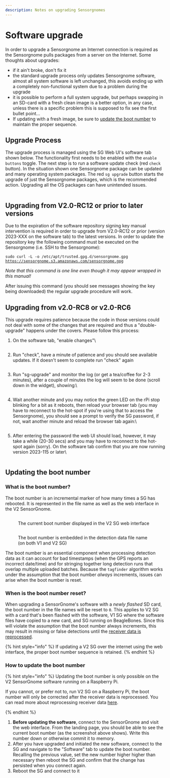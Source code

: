 ```yaml
---
description: Notes on upgrading Sensorgnomes
---
```


# Software upgrade

In order to upgrade a Sensorgnome an Internet connection is required as the Sensorgnome pulls packages from a server on the Internet. Some thoughts about upgrades:

* if it ain't broke, don't fix it
* the standard upgrade process only updates Sensorgnome software, almost all system software is left unchanged, this avoids ending up with a completely non-functional system due to a problem during the upgrade
* it is possible to perform a full system upgrade, but perhaps swapping in an SD-card with a fresh clean image is a better option, in any case, unless there is a specific problem this is supposed to fix see the first bullet point...
* If updating with a fresh image, be sure to [update the boot number](upgrade-notes.md#updating-the-boot-number) to maintain the proper sequence.

## Upgrade Process

The upgrade process is managed using the SG Web UI's software tab shown below. The functionality first needs to be enabled with the `enable buttons` toggle. The next step is to run a software update check (red `check` button). In the situation shown one Sensorgnome package can be updated and many operating system packages. The red `sg upgrade` button starts the upgrade of just the Sensorgnome packages, which is the recommended action. Upgrading all the OS packages can have unintended issues.

<figure><img src="../.gitbook/assets/image (20).png" alt=""><figcaption></figcaption></figure>

## Upgrading from V2.0-RC12 or prior to later versions

Due to the expiration of the software repository signing key manual intervention is required in order to upgrade from V2.0-RC12 or prior (version 2023-XXX on the software tab) to the latest versions. In order to update the repository key the following command must be executed on the Sensorgnome (i.e. SSH to the Sensorgnome):

`sudo curl -L -o /etc/apt/trusted.gpg.d/sensorgnome.gpg` [`https://sensorgnome.s3.amazonaws.com/sensorgnome.gpg`](https://sensorgnome.s3.amazonaws.com/sensorgnome.gpg)

_Note that this command is one line even though it may appear wrapped in this manual!_

After issuing this command (you should see messages showing the key being downloaded) the regular upgrade procedure will work.

## Upgrading from v2.0-RC8 or v2.0-RC6

This upgrade requires patience because the code in those versions could not deal with some of the changes that are required and thus a "double-upgrade" happens under the covers. Please follow this process:

1.  On the software tab, "enable changes"\


    <figure><img src="../.gitbook/assets/image (15).png" alt=""><figcaption></figcaption></figure>
2.  Run "check", have a minute of patience and you should see available updates. If it doesn't seem to complete run "check" again

    <figure><img src="../.gitbook/assets/image (18).png" alt=""><figcaption></figcaption></figure>
3.  Run "sg-upgrade" and monitor the log (or get a tea/coffee for 2-3 minutes), after a couple of minutes the log will seem to be done (scroll down in the widget), showing:\


    <figure><img src="../.gitbook/assets/image (9).png" alt=""><figcaption></figcaption></figure>
4.  Wait another minute and you may notice the green LED on the rPi stop blinking for a bit as it reboots, then reload your browser tab (you may have to reconnect to the hot-spot if you're using that to access the Sensorgnome), you should see a prompt to verify the SG password, if not, wait another minute and reload the browser tab again:\


    <figure><img src="../.gitbook/assets/image (12).png" alt=""><figcaption></figcaption></figure>
5.  After entering the password the web UI should load, however, it may take a while (20-30 secs) and you may have to reconnect to the hot-spot again (sorry). On the software tab confirm that you are now running version 2023-115 or later\


    <figure><img src="../.gitbook/assets/image (5) (1).png" alt=""><figcaption></figcaption></figure>

## Updating the boot number

### What is the boot number? <a href="#what-is-the-boot-number" id="what-is-the-boot-number"></a>

The boot number is an incremental marker of how many times a SG has rebooted. It is represented in the file name as well as the web interface in the V2 SensorGnome.

<figure><img src="https://docs.motus.org/~gitbook/image?url=https%3A%2F%2F2642021313-files.gitbook.io%2F%7E%2Ffiles%2Fv0%2Fb%2Fgitbook-x-prod.appspot.com%2Fo%2Fspaces%252FGrf8Wg5oUFTJbWHxHdF7%252Fuploads%252FIjBEAMxz01yJwShYnfKj%252F2025-01-22_112412.png%3Falt%3Dmedia%26token%3Dd37b489b-1ce5-4824-9914-9433af9ea1cd&#x26;width=768&#x26;dpr=4&#x26;quality=100&#x26;sign=42063987&#x26;sv=2" alt=""><figcaption><p>The current boot number displayed in the V2 SG web interface</p></figcaption></figure>

<figure><img src="https://docs.motus.org/~gitbook/image?url=https%3A%2F%2F2642021313-files.gitbook.io%2F%7E%2Ffiles%2Fv0%2Fb%2Fgitbook-x-prod.appspot.com%2Fo%2Fspaces%252FGrf8Wg5oUFTJbWHxHdF7%252Fuploads%252FynjelAHd1hj8qke1XhsS%252F2025-01-22_115538.png%3Falt%3Dmedia%26token%3D01992b43-3968-4c30-9e6e-f39bb1db4d13&#x26;width=768&#x26;dpr=4&#x26;quality=100&#x26;sign=fb782d40&#x26;sv=2" alt=""><figcaption><p>The boot number is embedded in the detection data file name (on both V1 and V2 SG)</p></figcaption></figure>

The boot number is an essential component when processing detection data as it can account for bad timestamps (when the GPS reports an incorrect date/time) and for stringing together long detection runs that overlap multiple uploaded batches. Because the `tagfinder` algorithm works under the assumption that the boot number _always_ increments, issues can arise when the boot number is reset.

### When is the boot number reset? <a href="#when-is-the-boot-number-reset" id="when-is-the-boot-number-reset"></a>

When upgrading a SensorGnome's software with a _newly flashed_ SD card, the boot number in the file names will be reset to `0`. This applies to V2 SG with a card that's been flashed with the software, V1 SG where the software files have copied to a new card, and SG running on BeagleBones. Since this will violate the assumption that the boot number always increments, this may result in missing or false detections until the [receiver data is reprocessed](https://docs.motus.org/en/about-motus/how-data-are-processed/reprocessing-receiver-data).

{% hint style="info" %}
If updating a V2 SG over the internet using the web interface, the proper boot number sequence is retained.
{% endhint %}

### How to update the boot number <a href="#how-to-update-the-boot-number" id="how-to-update-the-boot-number"></a>

{% hint style="info" %}
Updating the boot number is only possible on the V2 SensorGnome software running on a Raspberry Pi.

If you cannot, or prefer not to, run V2 SG on a Raspberry Pi, the boot number will only be corrected after the receiver data is reprocessed. You can read more about reprocessing receiver data [here](https://docs.motus.org/en/about-motus/how-data-are-processed/reprocessing-receiver-data).


{% endhint %}

1. **Before updating the software**, connect to the SensorGnome and visit the web interface. From the landing page, you should be able to see the current boot number (as the screenshot above shows). Write this number down or otherwise commit it to memory.
2. After you have upgraded and initiated the new software, connect to the SG and navigate to the "Software" tab to update the boot number. Recalling the previous value, set the new number higher higher than necessary then reboot the SG and confirm that the change has persisted when you connect again.&#x20;
3. Reboot the SG and connect to it&#x20;

<figure><img src="../.gitbook/assets/2025-01-22_112412.png" alt=""><figcaption></figcaption></figure>

